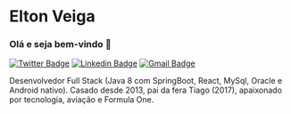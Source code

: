 # Elton Veiga


### Olá e seja bem-vindo 👋


[![Twitter Badge](Twitter)](https://twitter.com/VeigaSoutoAndre) 
[![Linkedin Badge](Linkedin)](https://www.linkedin.com/in/andre-machado-074b4014b/) 
[![Gmail Badge](Email)](mailto:soutomachado1@gmail.com)


Desenvolvedor Full Stack (Java 8 com SpringBoot, React, MySql, Oracle e Android nativo). Casado desde 2013, pai da fera Tiago (2017), apaixonado por tecnologia, aviação e Formula One.